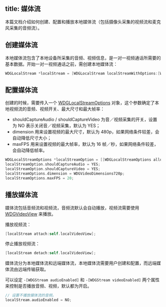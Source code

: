 title: 媒体流
---

本篇文档介绍如何创建、配置和播放本地媒体流（包括摄像头采集的视频流和麦克风采集的音频流）。


## 创建媒体流

本地媒体流包含了本地设备所采集的音频、视频信息，是一对一视频通话所需要的基本数据。开始一对一视频通话之前，需创建本地媒体流：

```objectivec
WDGLocalStream *localStream = [WDGLocalStream localStreamWithOptions:[WDGLocalStreamOptions new]];
```

## 配置媒体流

创建的时候，需要传入一个 [WDGLocalStreamOptions](/conversation/iOS/api/WDGLocalStreamOptions.html) 对象，这个参数确定了本地视频流的音频、视频开关、最大尺寸和最大帧率：
* shouldCaptureAudio / shouldCaptureVideo 为音／视频采集的开关，设置为 NO 表示关闭音／视频采集，默认为 YES；
* dimension 用来设置视频的最大尺寸，默认为 480p，如果网络条件较差，会自动降低尺寸大小；
* maxFPS 用来设置视频的最大帧率，默认为 16 帧／秒，如果网络条件较差，会自动降低帧率。

```objectivec
WDGLocalStreamOptions *localStreamOption = [[WDGLocalStreamOptions alloc] init];
localStreamOption.shouldCaptureAudio = YES;
localStreamOption.shouldCaptureVideo = YES;
localStreamOptions.dimension = WDGVideoDimensions720p;
localStreamOptions.maxFPS = 20;
```

## 播放媒体流

媒体流包括音频流和视频流，音频流默认会自动播放，视频流需要使用 [WDGVideoView](/conversation/iOS/api/WDGVideoView.html) 来播放。

播放视频流：

```objectivec
[localStream attach:self.localVideoView];
```

停止播放视频流：

```objectivec
[localStream detach:self.localVideoView];
```

媒体流分为本地媒体流和远端媒体流，本地媒体流需要用户创建和配置，而远端媒体流由远端传输获取。

可以设定 `-[WDGStream audioEnabled]` 和 `-[WDGStream videoEnabled]` 两个属性来控制是否播放音频、视频，默认都为开启。

```objectivec
// 设置不播放媒体流的音频。
localStream.audioEnabled = NO;
```

